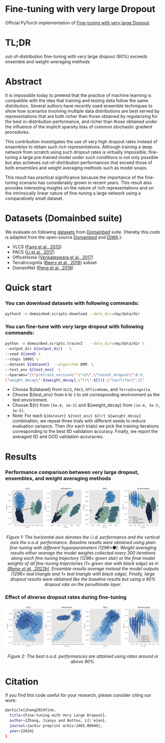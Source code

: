 # Fine-tuning with very large Dropout

Official PyTorch implementation of [Fine-tuning with very large Dropout](https://arxiv.org/abs/2403.00946)
# TL;DR
out-of-distribution fine-tuning with very large dropout (90%) exceeds ensemble and weight-averaging methods

# Abstract 

It is impossible today to pretend that the practice of machine learning is compatible with the idea that training and testing data follow the same distribution. Several authors have recently used ensemble techniques to show how scenarios involving multiple data distributions are best served by representations that are both richer than those obtained by regularizing for the best in-distribution performance, and richer than those obtained under the influence of the implicit sparsity bias of common stochastic gradient procedures.

This contribution investigates the use of very high dropout rates instead of ensembles to obtain such rich representations. Although training a deep network from scratch using such dropout rates is virtually impossible, fine-tuning a large pre-trained model under such conditions is not only possible but also achieves out-of-distribution performances that exceed those of both ensembles and weight averaging methods such as model soups.

This result has practical significance because the importance of the fine-tuning scenario has considerably grown in recent years. This result also provides interesting insights on the nature of rich representations and on the intrinsically linear nature of fine-tuning a large network using a comparatively small dataset.


# Datasets (Domainbed suite)


We evaluate on following [datasets](domainbed/datasets.py) from [Domainbed](https://github.com/facebookresearch/DomainBed/tree/main) suite. (Hereby this code is adapted from the open-source [Domainbed](https://github.com/facebookresearch/DomainBed/tree/main) and [DiWA](https://github.com/alexrame/diwa/tree/main).):

* VLCS ([Fang et al., 2013](https://openaccess.thecvf.com/content_iccv_2013/papers/Fang_Unbiased_Metric_Learning_2013_ICCV_paper.pdf))
* PACS ([Li et al., 2017](https://arxiv.org/abs/1710.03077))
* OfficeHome ([Venkateswara et al., 2017](https://arxiv.org/abs/1706.07522))
* TerraIncognita ([Beery et al., 2018](https://arxiv.org/abs/1807.04975)) subset
* DomainNet ([Peng et al., 2019](http://ai.bu.edu/M3SDA/))



# Quick start 


### You can download datasets with following commands: 

```sh
python3 -m domainbed.scripts.download --data_dir=/my/data/dir
```

### You can fine-tune with very large dropout with following commands: 

```sh
python -m domainbed.scripts.trainv2   --data_dir=/my/data/dir \
--output_dir ${output_dir}   \
--seed ${seed} \
--steps 10001 \
--dataset ${dataset}  --algorithm ERM  \
--test_env ${test_env}  \
--hparams="{\"pretrain_version\":\"v2\",\"resnet_dropout\":0.9,
\"weight_decay\":${weight_decay},\"lr\":${lr},\"lastlrfac\":1}" 
```

* Choose ${dataset} from ```VLCS```, ```PACS```, ```OfficeHome```, and ```TerraIncognita```.
* Choose ${test_env} from ```0``` to ```3``` to set corresponding environment as the test envorinment. 
* Choose ${lr} from ```[5e-4, 1e-3]``` and ${weight_decay} from ```[1e-4, 5e-5, 1e-5]```.
* Note: For each ```${dataset} ${test_env} ${lr} ${weight_decay}``` combination, we repeat three trials with different seeds to reduce evaluation variance. Then (for each trials) we pick the training iterations corresponding to the best IID validation accuracy. Finally, we report the averaged IID and OOD validation accuracies. 


  

# Results

### Performance comparison between very large dropout, ensembles, and weight averaging methods


![](figure/dropout.png)
*<p style="text-align: center;"> Figure 1: The horizontal axis denotes the i.i.d. performance and the vertical axis the o.o.d. performance. Baseline results were obtained using plain fine-tuning with different hyperparameters (1296×●). Weight averaging results either average the model weights collected every 300 iterations along each fine-tuning trajectory (1296× green star) or the final model weights of all fine-tuning trajectories (1× green star with black edge) as in [(Rame et al. ,2022b)](https://arxiv.org/abs/2205.09739). Ensemble results average instead the model outputs (1296× teal triangle and 1× teal triangle with black edge). Finally, large dropout results were obtained like the baseline results but using a 90% dropout rate on the penultimate layer.</p>*

### Effect of diverse dropout rates during fine-tuning
![](figure/sgd_v2_regstrength.png)
*<p style="text-align: center;">Figure 2: The best o.o.d. performances are attained using rates around or above 90%.</p>*

# Citation
If you find this code useful for your research, please consider citing our work:

```sh
@article{zhang2024fine,
  title={Fine-tuning with Very Large Dropout},
  author={Zhang, Jianyu and Bottou, L{\'e}on},
  journal={arXiv preprint arXiv:2403.00946},
  year={2024}
}
```
